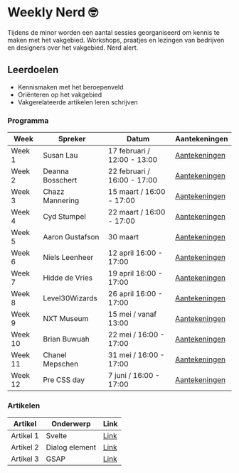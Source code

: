 # Weekly Nerd 🤓

Tijdens de minor worden een aantal sessies georganiseerd om kennis te maken met het vakgebied. 
Workshops, praatjes en lezingen van bedrijven en designers over het vakgebied. Nerd alert.

## Leerdoelen
- Kennismaken met het beroepenveld
- Oriënteren op het vakgebied
- Vakgerelateerde artikelen leren schrijven

### Programma

| Week    | Spreker             | Datum                      | Aantekeningen                                                                                              |
| ------- | ------------------- | -------------------------- | ---------------------------------------------------------------------------------------------------------- |
| Week 1  | Susan Lau           | 17 februari / 12:00 - 13:00 | [Aantekeningen](https://github.com/DennisHvA/weekly-nerd-2223/wiki/Week-1)                               |
| Week 2  | Deanna Bosschert    | 22 februari / 16:00 - 17:00 | [Aantekeningen](https://github.com/DennisHvA/weekly-nerd-2223/wiki/Week-2)                               |
| Week 3  | Chazz Mannering     | 15 maart / 16:00 - 17:00    | [Aantekeningen](https://github.com/DennisHvA/weekly-nerd-2223/wiki/Week-3)                               |
| Week 4  | Cyd Stumpel         | 22 maart / 16:00 - 17:00    | [Aantekeningen](https://github.com/DennisHvA/weekly-nerd-2223/wiki/Week-4)                               |
| Week 5  | Aaron Gustafson     | 30 maart                    | [Aantekeningen](https://github.com/DennisHvA/weekly-nerd-2223/wiki/Week-5)                               |
| Week 6  | Niels Leenheer      | 12 april 16:00 - 17:00      | [Aantekeningen](https://github.com/DennisHvA/weekly-nerd-2223/wiki/Week-6)                               |
| Week 7  | Hidde de Vries      | 19 april 16:00 - 17:00      | [Aantekeningen](https://github.com/DennisHvA/weekly-nerd-2223/wiki/Week-7)                               |
| Week 8  | Level30Wizards      | 26 april 16:00 - 17:00      | [Aantekeningen](https://github.com/DennisHvA/weekly-nerd-2223/wiki/Week-8)                               |
| Week 9  | NXT Museum          | 15 mei / vanaf 13:00        | [Aantekeningen](https://github.com/DennisHvA/weekly-nerd-2223/wiki/Week-9)                               |
| Week 10 | Brian Buwuah        | 22 mei / 16:00 - 17:00      | [Aantekeningen](https://github.com/DennisHvA/weekly-nerd-2223/wiki/Week-10)                              |
| Week 11 | Chanel Mepschen     | 31 mei / 16:00 - 17:00      | [Aantekeningen](https://github.com/DennisHvA/weekly-nerd-2223/wiki/Week-11)                              |
| Week 12 | Pre CSS day         | 7 juni / 16:00 - 17:00      | [Aantekeningen](https://github.com/DennisHvA/weekly-nerd-2223/wiki/Week-12)


### Artikelen

| Artikel   | Onderwerp         | Link                                                                                       |
| --------- | ----------------- | ------------------------------------------------------------------------------------------ |
| Artikel 1 | Svelte            | [Link](https://github.com/DennisHvA/weekly-nerd-2223/wiki/artikel-1)                        |
| Artikel 2 | Dialog element    | [Link](https://github.com/DennisHvA/weekly-nerd-2223/wiki/artikel-2)                        |
| Artikel 3 | GSAP              | [Link](https://github.com/DennisHvA/weekly-nerd-2223/wiki/artikel-3)                        |